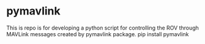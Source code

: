 # pymavlink
This is repo is for developing a python script for controlling the ROV through MAVLink messages created by pymavlink package. 
pip install pymavlink
